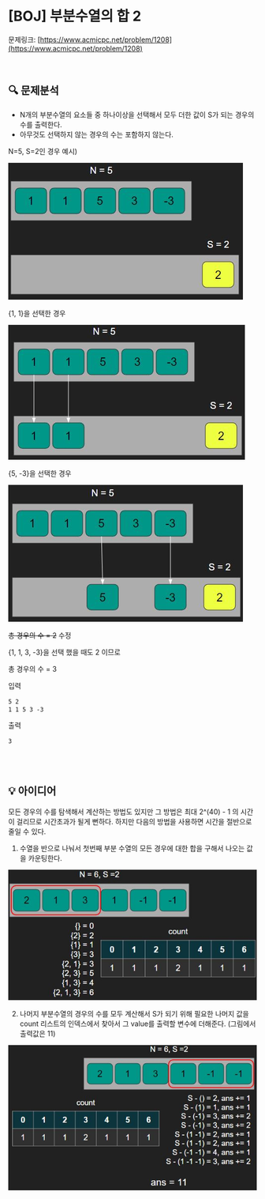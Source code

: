 # [BOJ] 부분수열의 합 2

문제링크: [https://www.acmicpc.net/problem/1208](https://www.acmicpc.net/problem/1208)

<br/>

## 🔍 문제분석

- N개의 부분수열의 요소들 중 하나이상을 선택해서 모두 더한 값이 S가 되는 경우의 수를 출력한다.
- 아무것도 선택하지 않는 경우의 수는 포함하지 않는다.

N=5, S=2인 경우 예시)

![예시](./image.JPG)

{1, 1}을 선택한 경우

![ex](./image1.JPG)

{5, -3}을 선택한 경우

![ex](./image2.JPG)

~~총 경우의 수 = 2~~ 수정

{1, 1, 3, -3}을 선택 했을 때도 2 이므로

총 경우의 수 = 3

입력
```
5 2
1 1 5 3 -3
```

출력
```
3
```

<br/>
<br/>

## 💡 아이디어

모든 경우의 수를 탐색해서 계산하는 방법도 있지만 그 방법은 최대 2^(40) - 1 의 시간이 걸리므로 시간초과가 될게 뻔하다. 하지만 다음의 방법을 사용하면 시간을 절반으로 줄일 수 있다.

1. 수열을 반으로 나눠서 첫번째 부분 수열의 모든 경우에 대한 합을 구해서 나오는 값을 카운팅한다.

![idea](./image3.JPG)

2. 나머지 부분수열의 경우의 수를 모두 계산해서 S가 되기 위해 필요한 나머지 값을 count 리스트의 인덱스에서 찾아서 그 value를 출력할 변수에 더해준다. (그림에서 출력값은 11)

![idea](./image4.JPG)
